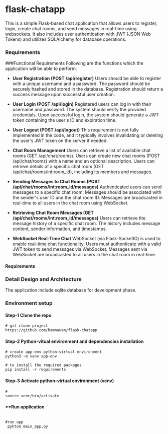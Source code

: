 # flask-chatapp
This is a simple Flask-based chat application that allows users to register, login, create chat rooms, and send messages in real-time using websockets. It also includes user authentication with JWT (JSON Web Tokens) and utilizes SQLAlchemy for database operations.
### Requirements
###Functional Requirements
Following are the functions which the application will be able to perform.
* **User Registration (POST /api/register)**
Users should be able to register with a unique username and a password.
The password should be securely hashed and stored in the database.
Registration should return a success message upon successful user creation.

* **User Login (POST /api/login)**
Registered users can log in with their username and password.
The system should verify the provided credentials.
Upon successful login, the system should generate a JWT token containing the user's ID and expiration time.

* **User Logout (POST /api/logout)**
This requirement is not fully implemented in the code, and it typically involves invalidating or deleting the user's JWT token on the server if needed.

* **Chat Room Management**
Users can retrieve a list of available chat rooms (GET /api/chat/rooms).
Users can create new chat rooms (POST /api/chat/rooms) with a name and an optional description.
Users can retrieve details of a specific chat room (GET /api/chat/rooms/int:room_id), including its members and messages.

* **Sending Messages to Chat Rooms (POST /api/chat/rooms/int:room_id/messages)**
Authenticated users can send messages to a specific chat room.
Messages should be associated with the sender's user ID and the chat room ID.
Messages are broadcasted in real-time to all users in the chat room using WebSocket.

* **Retrieving Chat Room Messages (GET /api/chat/rooms/int:room_id/messages)**
Users can retrieve the message history of a specific chat room.
The history includes message content, sender information, and timestamps.

* **WebSocket Real-Time Chat**
WebSocket (via Flask-SocketIO) is used to enable real-time chat functionality.
Users must authenticate with a valid JWT token to send messages via WebSocket.
Messages sent via WebSocket are broadcasted to all users in the chat room in real-time.
#### Requirements

### Detail Design and Architecture
The application include sqlite database for development phase.
### Environment setup

#### **Step-1** Clone the repo

```
# git clone project
https://github.com/hamnawan/flask-chatapp
```
#### **Step-2** Python-vitual environment and dependencies installation

```
# create app-env python-virtual environment
python3 -m venv app-env

# to install the required packages
pip install -r requirements
```

#### **Step-3** Activate python-virtual environment (venv)
```
# 
source venc/bin/activate
```

#### **Run application
```

#run app
 pyhton main_app.py

```
 
